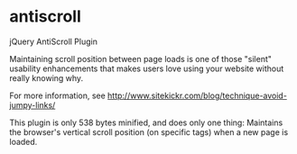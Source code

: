 antiscroll
==========

jQuery AntiScroll Plugin

Maintaining scroll position between page loads is one of those "silent" usability enhancements that makes users love using your website without really knowing why.

For more information, see http://www.sitekickr.com/blog/technique-avoid-jumpy-links/


This plugin is only 538 bytes minified, and does only one thing: Maintains the browser's vertical scroll position (on specific <a> tags) when a new page is loaded.
